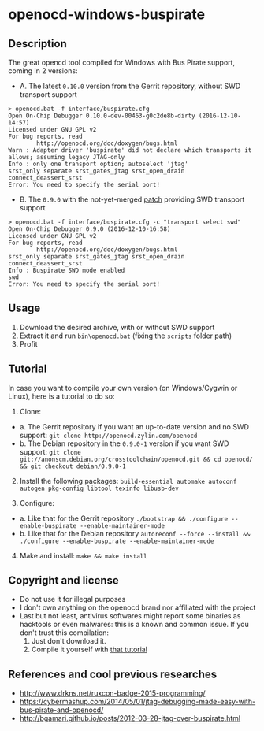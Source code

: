 openocd-windows-buspirate
==========================

Description
-----------
The great opencd tool compiled for Windows with Bus Pirate support, coming in 2 versions:

* A. The latest `0.10.0` version from the Gerrit repository, without SWD transport support
```
> openocd.bat -f interface/buspirate.cfg
Open On-Chip Debugger 0.10.0-dev-00463-g0c2de8b-dirty (2016-12-10-14:57)
Licensed under GNU GPL v2
For bug reports, read
        http://openocd.org/doc/doxygen/bugs.html
Warn : Adapter driver 'buspirate' did not declare which transports it allows; assuming legacy JTAG-only
Info : only one transport option; autoselect 'jtag'
srst_only separate srst_gates_jtag srst_open_drain connect_deassert_srst
Error: You need to specify the serial port!
```

* B. The `0.9.0` with the not-yet-merged [patch](http://openocd.zylin.com/#/c/2444/) providing SWD transport support  
```
> openocd.bat -f interface/buspirate.cfg -c "transport select swd"
Open On-Chip Debugger 0.9.0 (2016-12-10-16:58)
Licensed under GNU GPL v2
For bug reports, read
        http://openocd.org/doc/doxygen/bugs.html
srst_only separate srst_gates_jtag srst_open_drain connect_deassert_srst
Info : Buspirate SWD mode enabled
swd
Error: You need to specify the serial port!
```


Usage
-----
1. Download the desired archive, with or without SWD support
2. Extract it and run `bin\openocd.bat` (fixing the `scripts` folder path)
3. Profit


Tutorial
--------
In case you want to compile your own version (on Windows/Cygwin or Linux), here is a tutorial to do so:
1. Clone:  
* a. The Gerrit repository if you want an up-to-date version and no SWD support: `git clone http://openocd.zylin.com/openocd` 
* b. The Debian repository in the `0.9.0-1` version if you want SWD support: `git clone git://anonscm.debian.org/crosstoolchain/openocd.git && cd openocd/ && git checkout debian/0.9.0-1`

2. Install the following packages: `build-essential automake autoconf autogen pkg-config libtool texinfo libusb-dev`

3. Configure: 
* a. Like that for the Gerrit repository `./bootstrap && ./configure --enable-buspirate --enable-maintainer-mode`
* b. Like that for the Debian repository `autoreconf --force --install && ./configure --enable-buspirate --enable-maintainer-mode`

4. Make and install: `make && make install`


Copyright and license
---------------------
* Do not use it for illegal purposes
* I don't own anything on the openocd brand nor affiliated with the project
* Last but not least, antivirus softwares might report some binaries as hacktools or even malwares: this is a known and common issue. If you don't trust this compilation: 
  1. Just don't download it.
  2. Compile it yourself with [that tutorial](https://github.com/maaaaz/CrackMapExecWin/wiki/How-to-compile-CrackMapExec-for-Windows)

  
References and cool previous researches
---------------------------------------
* http://www.drkns.net/ruxcon-badge-2015-programming/
* https://cybermashup.com/2014/05/01/jtag-debugging-made-easy-with-bus-pirate-and-openocd/
* http://bgamari.github.io/posts/2012-03-28-jtag-over-buspirate.html